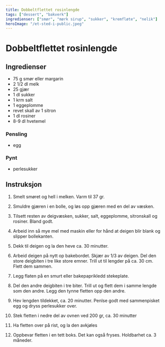 ```yaml
---
title: Dobbeltflettet rosinlengde
tags: ["dessert", "bakverk"]
ingredienser: ["smør", "mørk sirup", "sukker", "kremfløte", "nelik"]
heroImage: "/et-sted-i-public.jpeg"
---
```


# Dobbeltflettet rosinlengde

## Ingredienser

- 75 g smør eller margarin
- 2 1/2 dl melk
- 25 gjær
- 1 dl sukker
- 1 krm salt
- 1 eggeplomme
- revet skall av 1 sitron
- 1 dl rosiner
- 8-9 dl hvetemel

### Pensling

- egg

### Pynt

- perlesukker

## Instruksjon

1. Smelt smøret og hell i melken. Varm til 37 gr.

2. Smuldre gjæren i en bolle, og løs opp gjæren med en del av væsken.

3. Tilsett resten av deigvæsken, sukker, salt, eggeplomme, sitronskall og rosiner. Bland godt.

4. Arbeid inn så mye mel med maskin eller for hånd at deigen blir blank og slipper bollekanten.

5. Dekk til deigen og la den heve ca. 30 minutter.

6. Arbeid deigen på nytt op bakebordet. Skjær av 1/3 av deigen. Del den store deigbiten i tre like store emner. Trill ut til lengder på ca. 30 cm. Flett dem sammen.

7. Legg flaten på en smurt eller bakepaprikledd stekeplate.

8. Del den andre deigbiten i tre biter. Trill ut og flett dem i samme lengde som den andre. Legg den tynne fletten opp den andre.

9. Hev lengden tildekket, ca. 20 minutter. Penlse godt med sammenpisket egg og dryss perlesukker over.

10. Stek fletten i nedre del av ovnen ved 200 gr, ca. 30 minutter

11. Ha fletten over på rist, og la den avkjøles

12. Oppbevar fletten i en tett boks. Det kan også fryses. Holdbarhet ca. 3 måneder.
